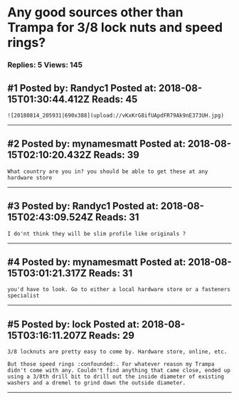 # Any good sources other than Trampa for 3/8 lock nuts and speed rings?

### Replies: 5 Views: 145

## \#1 Posted by: Randyc1 Posted at: 2018-08-15T01:30:44.412Z Reads: 45

```
![20180814_205931|690x388](upload://vKxKrG8ifUApdFR79Ak9nE373UH.jpg)
```

---
## \#2 Posted by: mynamesmatt Posted at: 2018-08-15T02:10:20.432Z Reads: 39

```
What country are you in? you should be able to get these at any hardware store
```

---
## \#3 Posted by: Randyc1 Posted at: 2018-08-15T02:43:09.524Z Reads: 31

```
I do'nt think they will be slim profile like originals ?
```

---
## \#4 Posted by: mynamesmatt Posted at: 2018-08-15T03:01:21.317Z Reads: 31

```
you'd have to look. Go to either a local hardware store or a fasteners specialist
```

---
## \#5 Posted by: lock Posted at: 2018-08-15T03:16:11.207Z Reads: 29

```
3/8 locknuts are pretty easy to come by. Hardware store, online, etc.

But those speed rings :confounded:. For whatever reason my Trampa didn't come with any. Couldn't find anything that came close, ended up using a 3/8th drill bit to drill out the inside diameter of existing washers and a dremel to grind down the outside diameter.
```

---
